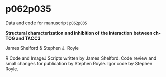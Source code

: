 # p062p035

Data and code for manuscript `p062p035`

**Structural characterization and inhibition of the interaction between ch-TOG and TACC3**

James Shelford & Stephen J. Royle

R Code and ImageJ Scripts written by James Shelford.
Code review and small changes for publication by Stephen Royle.
Igor code by Stephen Royle.